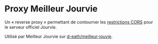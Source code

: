 # Proxy Meilleur Jourvie

Un « reverse proxy » permettant de contourner les [restrictions CORS](https://developer.mozilla.org/fr/docs/Web/HTTP/CORS) pour le serveur officiel Jourvie.

Utilisé par Meilleur Jourvie sur [d-eath/meilleur-jouvie](https://github.com/d-eath/meilleur-jourvie).